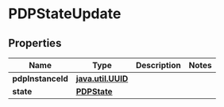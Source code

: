 
# PDPStateUpdate

## Properties
Name | Type | Description | Notes
------------ | ------------- | ------------- | -------------
**pdpInstanceId** | [**java.util.UUID**](java.util.UUID.md) |  | 
**state** | [**PDPState**](PDPState.md) |  | 




